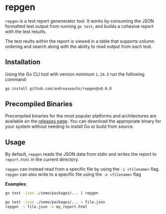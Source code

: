 # repgen

`repgen` is a test report genenerator tool. It works by consuming the JSON formatted test output from running `go test`, and builds a cohesive report with the test results.

The test reults within the report is viewed in a table that supports column ordering and search along with the ability to read output from each test.

## Installation

Using the Go CLI tool with version minimum `1.24.5` run the following command:

```sh
go install github.com/andreaswachs/repgen@v0.6.0
```

## Precompiled Binaries

Precompiled binaries for the most popular platforms and architectures are available on the [releases page](https://github.com/andreaswachs/repgen/releases). You can download the appropriate binary for your system without needing to install Go or build from source.

## Usage

By default, `repgen` reads the JSON data from stdin and writes the report to `report.html` in the current directory.

`repgen` can instead read from a specific file by using the `-i <filename>` flag. `repgen` can also write to a specific file using the `-o <filename>` flag

**Examples**:

```sh  
go test -json ./some/packages/... | repgen
```

```sh 
go test -json ./some/packages/... > file.json
repgen -i file.json -o my_report.html
```

